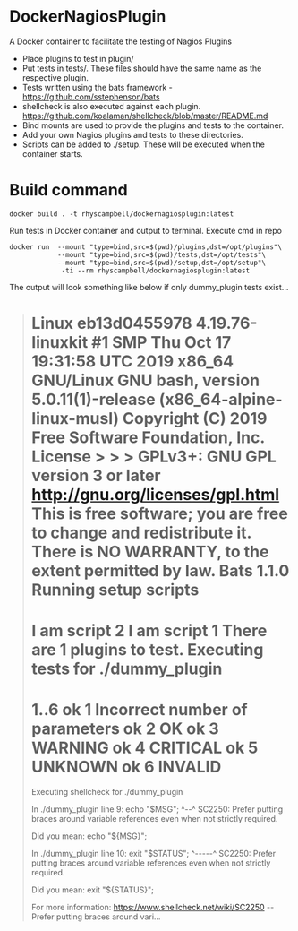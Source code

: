 # DockerNagiosPlugin
A Docker container to facilitate the testing of Nagios Plugins
  * Place plugins to test in plugin/
  * Put tests in tests/. These files should have the same name as the respective plugin.
  * Tests written using the bats framework - https://github.com/sstephenson/bats
  * shellcheck is also executed against each plugin. https://github.com/koalaman/shellcheck/blob/master/README.md
  * Bind mounts are used to provide the plugins and tests to the container.
  * Add your own Nagios plugins and tests to these directories.
  * Scripts can be added to ./setup. These will be executed when the container starts.

# Build command

```
docker build . -t rhyscampbell/dockernagiosplugin:latest
```

Run tests in Docker container and output to terminal. Execute cmd in repo


```
docker run  --mount "type=bind,src=$(pwd)/plugins,dst=/opt/plugins"\
            --mount "type=bind,src=$(pwd)/tests,dst=/opt/tests"\
            --mount "type=bind,src=$(pwd)/setup,dst=/opt/setup"\
             -ti --rm rhyscampbell/dockernagiosplugin:latest
```

The output will look something like below if only dummy_plugin tests exist...

> Linux eb13d0455978 4.19.76-linuxkit #1 SMP Thu Oct 17 19:31:58 UTC 2019 x86_64 GNU/Linux
> GNU bash, version 5.0.11(1)-release (x86_64-alpine-linux-musl) Copyright (C) 2019 Free Software Foundation, Inc. License > > > GPLv3+: GNU GPL version 3 or later <http://gnu.org/licenses/gpl.html> This is free software; you are free to change and redistribute it. There is NO WARRANTY, to the extent permitted by law.
> Bats 1.1.0
> Running setup scripts
> =====================
> I am script 2
> I am script 1
> There are 1 plugins to test.
> Executing tests for ./dummy_plugin
> ===========================
> 1..6
> ok 1 Incorrect number of parameters
> ok 2 OK
> ok 3 WARNING
> ok 4 CRITICAL
> ok 5 UNKNOWN
> ok 6 INVALID
> ===========================
> Executing shellcheck for ./dummy_plugin
>
> In ./dummy_plugin line 9:
>   echo "$MSG";
>         ^--^ SC2250: Prefer putting braces around variable references even when not strictly required.
>
> Did you mean:
>   echo "${MSG}";
>
>
> In ./dummy_plugin line 10:
>   exit "$STATUS";
>         ^-----^ SC2250: Prefer putting braces around variable references even when not strictly required.
>
> Did you mean:
>   exit "${STATUS}";
>
> For more information:
>   https://www.shellcheck.net/wiki/SC2250 -- Prefer putting braces around vari...
